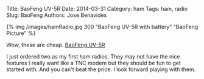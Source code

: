 Title: BaoFeng UV-5R
Date: 2014-03-31 
Category: ham
Tags: ham, radio
Slug: BaoFeng
Authors: Jose Benavides
  
{% img /images/hamRadio.jpg 300 "BaoFeng UV-5R with battery" "BaoFeng Picture" %}

Wow, these are cheap. [BaoFeng UV-5R](http://www.amazon.com/gp/product/B00JB2FOQS)

I just ordered two as my first ham radios. They may not have the nice features I really want like a TNC modem but they should be fun to get started with. And you can't beat the price. I look forward playing with them.

